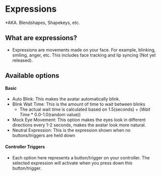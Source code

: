 # Expressions
*AKA. Blendshapes, Shapekeys, etc.

## What are expressions?

- Expressions are movements made on your face. For example, blinking, smiling, anger, etc. This includes face tracking and lip syncing (Not yet released).

## Available options

#### Basic
 - Auto Blink: This makes the avatar automatically blink.
 - Blink Wait Time: This is the amount of time to wait between blinks
	 - The actual wait time is calculated based on 1.5(seconds) + (*Wait Time* * 0.0-1.0(random value))
 - Mock Eye Movement: This option makes the eyes look in different directions every 1-2 seconds, makes the avatar look more natural.
 - Neutral Expression: This is the expression shown when no buttons/triggers are held down
#### Controller Triggers
- Each option here represents a button/trigger on your controller. The selected expression will activate when you press down this button/trigger.